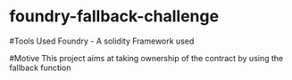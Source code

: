 # foundry-fallback-challenge

#Tools Used 
Foundry - A solidity Framework used

#Motive
This project aims at taking ownership of the contract by using the fallback function 
